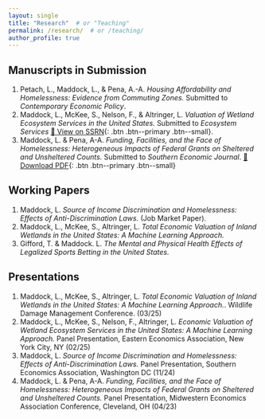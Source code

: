 ```yaml
---
layout: single
title: "Research"  # or "Teaching"
permalink: /research/  # or /teaching/
author_profile: true
---
```


## Manuscripts in Submission

1. Petach, L., Maddock, L., & Pena, A.-A. *Housing Affordability and Homelessness: Evidence from Commuting Zones.* Submitted to *Contemporary Economic Policy*.  
2. Maddock, L., McKee, S., Nelson, F., & Altringer, L. *Valuation of Wetland Ecosystem Services in the United States.* Submitted to *Ecosystem Services* [📄 View on SSRN](https://papers.ssrn.com/sol3/papers.cfm?abstract_id=5158025){: .btn .btn--primary .btn--small}.
3. Maddock, L. & Pena, A-A. *Funding, Facilities, and the Face of Homelessness: Heterogeneous Impacts of Federal Grants on Sheltered and Unsheltered Counts.* Submitted to *Southern Economic Journal*. [📄 Download PDF](/assets/FundingPaperDraft_July12.pdf){: .btn .btn--primary .btn--small}

## Working Papers

1. Maddock, L. *Source of Income Discrimination and Homelessness: Effects of Anti-Discrimination Laws.* (Job Market Paper).
2. Maddock, L., McKee, S., Altringer, L. *Total Economic Valuation of Inland Wetlands in the United States: A Machine Learning Approach.*
3. Gifford, T. & Maddock. L. *The Mental and Physical Health Effects of Legalized Sports Betting in the United States.*

## Presentations

1. Maddock, L., McKee, S., Altringer, L. *Total Economic Valuation of Inland Wetlands in the United States: A Machine Learning Approach.*. Wildlife Damage Management Conference. (03/25)
2. Maddock, L., McKee, S., Nelson, F., Altringer, L. *Economic Valuation of Wetland Ecosystem Services in the United States: A Machine Learning Approach.* Panel Presentation, Eastern Economics Association, New York City, NY (02/25)
3. Maddock, L. *Source of Income Discrimination and Homelessness: Effects of Anti-Discrimination Laws.* Panel Presentation, Southern Economics Association, Washington DC (11/24)
4. Maddock, L. & Pena, A-A. *Funding, Facilities, and the Face of Homelessness: Heterogeneous Impacts of Federal Grants on Sheltered and Unsheltered Counts.* Panel Presentation, Midwestern Economics Association Conference, Cleveland, OH (04/23)
